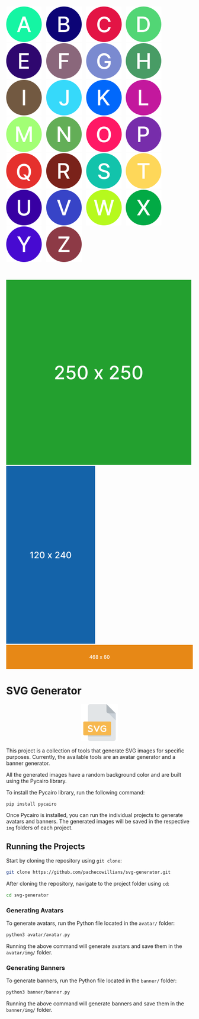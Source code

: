 ![A.svg](./avatar/img/A.svg) &nbsp;
![B.svg](./avatar/img/B.svg) &nbsp;
![C.svg](./avatar/img/C.svg) &nbsp;
![D.svg](./avatar/img/D.svg) &nbsp;
![E.svg](./avatar/img/E.svg) &nbsp;
![F.svg](./avatar/img/F.svg) &nbsp;
![G.svg](./avatar/img/G.svg) &nbsp;
![H.svg](./avatar/img/H.svg) &nbsp;
![I.svg](./avatar/img/I.svg) &nbsp;
![J.svg](./avatar/img/J.svg) &nbsp;
![K.svg](./avatar/img/K.svg) &nbsp;
![L.svg](./avatar/img/L.svg) &nbsp;
![M.svg](./avatar/img/M.svg) &nbsp;
![N.svg](./avatar/img/N.svg) &nbsp;
![O.svg](./avatar/img/O.svg) &nbsp;
![P.svg](./avatar/img/P.svg) &nbsp;
![Q.svg](./avatar/img/Q.svg) &nbsp;
![R.svg](./avatar/img/R.svg) &nbsp;
![S.svg](./avatar/img/S.svg) &nbsp;
![T.svg](./avatar/img/T.svg) &nbsp;
![U.svg](./avatar/img/U.svg) &nbsp;
![V.svg](./avatar/img/V.svg) &nbsp;
![W.svg](./avatar/img/W.svg) &nbsp;
![X.svg](./avatar/img/X.svg) &nbsp;
![Y.svg](./avatar/img/Y.svg) &nbsp;
![Z.svg](./avatar/img/Z.svg) &nbsp;

<br/>

![250x250.svg](./banner/img/250x250.svg)
![250x250.svg](./banner/img/120x240.svg)
![250x250.svg](./banner/img/468x60.svg)


# SVG Generator

<p align="center">
  <a href="https://www.docker.com/"><img src="https://raw.githubusercontent.com/pachecowillians/svg-icons/0ca246100b279696cc5b393452ad2aa8758de59a/img/svg.svg" alt="Docker" height="100px"></a>
</p>

This project is a collection of tools that generate SVG images for specific purposes. Currently, the available tools are an avatar generator and a banner generator.

All the generated images have a random background color and are built using the Pycairo library.

To install the Pycairo library, run the following command:

```sh
pip install pycairo
```

Once Pycairo is installed, you can run the individual projects to generate avatars and banners. The generated images will be saved in the respective `img` folders of each project.

## Running the Projects

Start by cloning the repository using `git clone`:

```sh
git clone https://github.com/pachecowillians/svg-generator.git
```

After cloning the repository, navigate to the project folder using `cd`:

```sh
cd svg-generator
```

### Generating Avatars

To generate avatars, run the Python file located in the `avatar/` folder:

```sh
python3 avatar/avatar.py
```

Running the above command will generate avatars and save them in the `avatar/img/` folder.

### Generating Banners

To generate banners, run the Python file located in the `banner/` folder:

```sh
python3 banner/banner.py
```

Running the above command will generate banners and save them in the `banner/img/` folder.